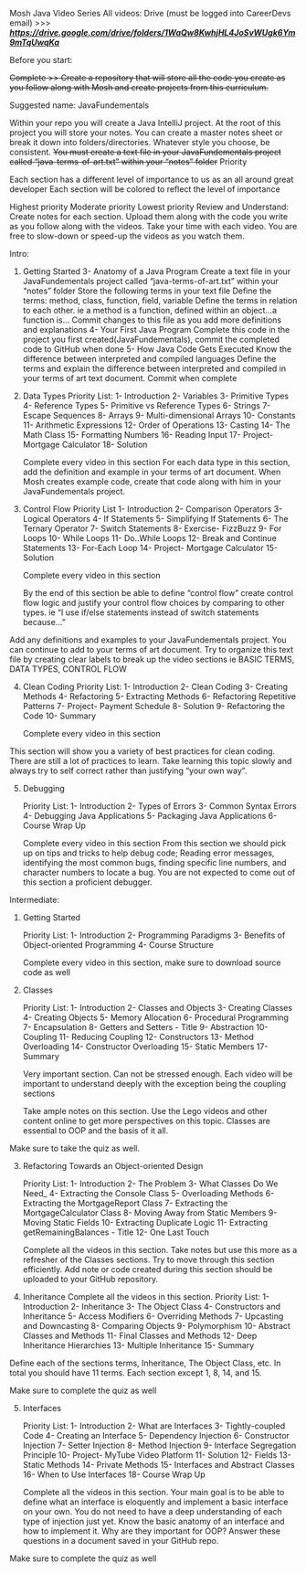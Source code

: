 Mosh Java Video Series
All videos: Drive (must be logged into CareerDevs email)  >>>   **_https://drive.google.com/drive/folders/1WaQw8KwhjHL4JoSvWUgk6Ym9mTqUwqKa_**

Before you start:

~~Complete >> Create a repository that will store all the code you create as you follow along with Mosh and create projects from this curriculum.~~

Suggested name: JavaFundementals

Within your repo you will create a Java IntelliJ project. At the root of this project you will store your notes. You can create a master notes sheet or break it down into folders/directories. Whatever style you choose, be consistent.
~~You must create a text file in your JavaFundementals project called “java-terms-of-art.txt” within your “notes” folder~~
Priority

Each section has a different level of importance to us as an all around great developer
Each section will be colored to reflect the level of importance

Highest priority
Moderate priority
Lowest priority
Review and Understand:
Create notes for each section. Upload them along with the code you write as you follow along with the videos. Take your time with each video. You are free to slow-down or speed-up the videos as you watch them.

Intro:
1) Getting Started
   3- Anatomy of a Java Program
   Create a text file in your JavaFundementals project called “java-terms-of-art.txt” within your “notes” folder
   Store the following terms in your text file
   Define the terms: method, class, function, field, variable
   Define the terms in relation to each other. ie a method is a function, defined within an object…a function is…
   Commit changes to this file as you add more definitions and explanations
   4- Your First Java Program
   Complete this code in the project you first created(JavaFundementals), commit the completed code to GitHub when done
   5- How Java Code Gets Executed
   Know the difference between interpreted and compiled languages
   Define the terms and explain the difference between interpreted and compiled in your terms of art text document. Commit when complete

2) Data Types
   Priority List:
   1- Introduction
   2- Variables
   3- Primitive Types
   4- Reference Types
   5- Primitive vs Reference Types
   6- Strings
   7- Escape Sequences
   8- Arrays
   9- Multi-dimensional Arrays
   10- Constants
   11- Arithmetic Expressions
   12- Order of Operations
   13- Casting
   14- The Math Class
   15- Formatting Numbers
   16- Reading Input
   17- Project- Mortgage Calculator
   18- Solution



	Complete every video in this section
	For each data type in this section, add the definition and example in your terms of art document.
	When Mosh creates example code, create that code along with him in your JavaFundementals project.

3) Control Flow
   Priority List
   1- Introduction
   2- Comparison Operators
   3- Logical Operators
   4- If Statements
   5- Simplifying If Statements
   6- The Ternary Operator
   7- Switch Statements
   8- Exercise- FizzBuzz
   9- For Loops
   10- While Loops
   11- Do..While Loops
   12- Break and Continue Statements
   13- For-Each Loop
   14- Project- Mortgage Calculator
   15- Solution

   Complete every video in this section

   By the end of this section be able to
   define “control flow”
   create control flow logic and justify your control flow choices by comparing to other types. ie “I use if/else statements instead of switch statements because…”

Add any definitions and examples to your JavaFundementals project. You can continue to add to your terms of art document. Try to organize this text file by creating clear labels to break up the video sections ie BASIC TERMS, DATA TYPES, CONTROL FLOW


4) Clean Coding
   Priority List:
   1- Introduction
   2- Clean Coding
   3- Creating Methods
   4- Refactoring
   5- Extracting Methods
   6- Refactoring Repetitive Patterns
   7- Project- Payment Schedule
   8- Solution
   9- Refactoring the Code
   10- Summary

   Complete every video in this section


This section will show you a variety of best practices for clean coding. There are still a lot of practices to learn. Take learning this topic slowly and always try to self correct rather than justifying “your own way”.


5) Debugging

   Priority List:
   1- Introduction
   2- Types of Errors
   3- Common Syntax Errors
   4- Debugging Java Applications
   5- Packaging Java Applications
   6- Course Wrap Up

   Complete every video in this section
   From this section we should pick up on tips and tricks to help debug code; Reading error messages, identifying the most common bugs, finding specific line numbers, and character numbers to locate a bug. You are not expected to come out of this section a proficient debugger.



Intermediate:
1) Getting Started

   Priority List:
   1- Introduction
   2- Programming Paradigms
   3- Benefits of Object-oriented Programming
   4- Course Structure

   Complete every video in this section, make sure to download source code as well

2) Classes

   Priority List:
   1- Introduction
   2- Classes and Objects
   3- Creating Classes
   4- Creating Objects
   5- Memory Allocation
   6- Procedural Programming
   7- Encapsulation
   8- Getters and Setters - Title
   9- Abstraction
   10- Coupling
   11- Reducing Coupling
   12- Constructors
   13- Method Overloading
   14- Constructor Overloading
   15- Static Members
   17- Summary

   Very important section. Can not be stressed enough. Each video will be important to understand deeply with the exception being the coupling sections

   Take ample notes on this section. Use the Lego videos and other content online to get more perspectives on this topic. Classes are essential to OOP and the basis of it all.

Make sure to take the quiz as well.

3) Refactoring Towards an Object-oriented Design

   Priority List:
   1- Introduction
   2- The Problem
   3- What Classes Do We Need_
   4- Extracting the Console Class
   5- Overloading Methods
   6- Extracting the MortgageReport Class
   7- Extracting the MortgageCalculator Class
   8- Moving Away from Static Members
   9- Moving Static Fields
   10- Extracting Duplicate Logic
   11- Extracting getRemainingBalances - Title
   12- One Last Touch

   Complete all the videos in this section. Take notes but use this more as a refresher of the Classes sections. Try to move through this section efficiently. Add note or code created during this section should be uploaded to your GitHub repository.


4) Inheritance
   Complete all the videos in this section.
   Priority List:
   1- Introduction
   2- Inheritance
   3- The Object Class
   4- Constructors and Inheritance
   5- Access Modifiers
   6- Overriding Methods
   7- Upcasting and Downcasting
   8- Comparing Objects
   9- Polymorphism
   10- Abstract Classes and Methods
   11- Final Classes and Methods
   12- Deep Inheritance Hierarchies
   13- Multiple Inheritance
   15- Summary

Define each of the sections terms, Inheritance, The Object Class, etc.
In total you should have 11 terms. Each section except 1, 8, 14, and 15.

Make sure to complete the quiz as well

5) Interfaces

   Priority List:
   1- Introduction
   2- What are Interfaces
   3- Tightly-coupled Code
   4- Creating an Interface
   5- Dependency Injection
   6- Constructor Injection
   7- Setter Injection
   8- Method Injection
   9- Interface Segregation Principle
   10- Project- MyTube Video Platform
   11- Solution
   12- Fields
   13- Static Methods
   14- Private Methods
   15- Interfaces and Abstract Classes
   16- When to Use Interfaces
   18- Course Wrap Up

   Complete all the videos in this section. Your main goal is to be able to define what an interface is eloquently and implement a basic interface on your own. You do not need to have a deep understanding of each type of injection just yet. Know the basic anatomy of an interface and how to implement it. Why are they important for OOP?
   Answer these questions in a document saved in your GitHub repo.

Make sure to complete the quiz as well

